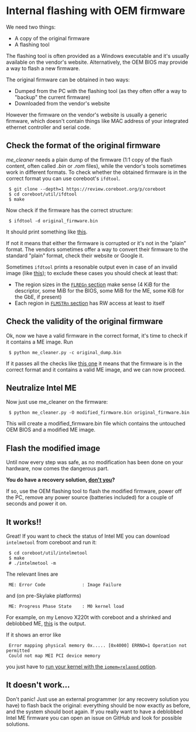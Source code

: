# Internal flashing with OEM firmware

We need two things:
 * A copy of the original firmware
 * A flashing tool

The flashing tool is often provided as a Windows executable and it's usually available on the vendor's website. Alternatively, the OEM BIOS may provide a way to flash a new firmware.

The original firmware can be obtained in two ways:
 * Dumped from the PC with the flashing tool (as they often offer a way to "backup" the current firmware)
 * Downloaded from the vendor's website

However the firmware on the vendor's website is usually a generic firmware, which doesn't contain things like MAC address of your integrated ethernet controller and serial code.

## Check the format of the original firmware

_me_cleaner_ needs a plain dump of the firmware (1:1 copy of the flash content, often called _.bin_ or _.rom_ files), while the vendor's tools sometimes work in different formats. To check whether the obtained firmware is in the correct format you can use coreboot's `ifdtool`.

     $ git clone --depth=1 https://review.coreboot.org/p/coreboot
     $ cd coreboot/util/ifdtool
     $ make

Now check if the firmware has the correct structure:

     $ ifdtool -d original_firmware.bin

It should print something like [this](https://gist.github.com/corna/66322fb938dedd93d2aaa1d59b27341d).

If not it means that either the firmware is corrupted or it's not in the "plain" format. The vendors sometimes offer  a way to convert their firmware to the standard "plain" format, check their website or Google it.

Sometimes `ifdtool` prints a resonable output even in case of an invalid image (like [this](https://gist.github.com/corna/e7d08c23049a325ef3222ac765d1c5cf)); to exclude these cases you should check at least that:
 * The region sizes in the [`FLREGn` section](https://gist.github.com/corna/66322fb938dedd93d2aaa1d59b27341d#file-gistfile1-txt-L147-L157) make sense (4 KiB for the descriptor, some MiB for the BIOS, some MiB for the ME, some KiB for the GbE, if present)
 * Each region in [`FLMSTRn` section](https://gist.github.com/corna/66322fb938dedd93d2aaa1d59b27341d#file-gistfile1-txt-L197-L235) has RW access at least to itself

## Check the validity of the original firmware

Ok, now we have a valid firmware in the correct format, it's time to check if it contains a ME image. Run

     $ python me_cleaner.py -c original_dump.bin

If it passes all the checks like [this one](https://gist.github.com/corna/92df16e65248c63a258fdbdac5cb0923) it means that the firmware is in the correct format and it contains a valid ME image, and we can now proceed.

## Neutralize Intel ME

Now just use me_cleaner on the firmware:

     $ python me_cleaner.py -O modified_firmware.bin original_firmware.bin

This will create a modified_firmware.bin file which contains the untouched OEM BIOS and a modified ME image.

## Flash the modified image

Until now every step was safe, as no modification has been done on your hardware, now comes the dangerous part.

**You do have a recovery solution, [don't you](https://github.com/corna/me_cleaner/wiki/How-to-apply-me_cleaner)?**

If so, use the OEM flashing tool to flash the modified firmware, power off the PC, remove any power source (batteries included) for a couple of seconds and power it on.

## It works!!

Great! If you want to check the status of Intel ME you can download `intelmetool` from coreboot and run it:

     $ cd coreboot/util/intelmetool
     $ make
     # ./intelmetool -m

The relevant lines are

     ME: Error Code              : Image Failure

and (on pre-Skylake platforms)

     ME: Progress Phase State    : M0 kernel load

For example, on my Lenovo X220t with coreboot and a shrinked and deblobbed ME, [this](https://gist.github.com/corna/d637a7c3279f41e9be65b43b673d54d3) is the output.

If it shows an error like

     Error mapping physical memory 0x..... [0x4000] ERRNO=1 Operation not permitted
     Could not map MEI PCI device memory

you just have to [run your kernel with the `iomem=relaxed` option](https://github.com/corna/me_cleaner/issues/30#issuecomment-301193328).

##  It doesn't work...

Don't panic! Just use an external programmer (or any recovery solution you have) to flash back the original:
everything should be now exactly as before, and the system should boot again. If you really want to have a deblobbed Intel ME firmware you can open an issue on GitHub and look for possible solutions.